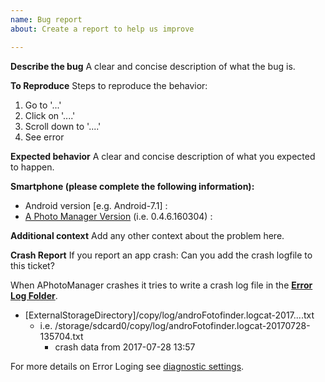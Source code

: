 ```yaml
---
name: Bug report
about: Create a report to help us improve

---
```


**Describe the bug**
A clear and concise description of what the bug is.

**To Reproduce**
Steps to reproduce the behavior:
1. Go to '...'
2. Click on '....'
3. Scroll down to '....'
4. See error

**Expected behavior**
A clear and concise description of what you expected to happen.

**Smartphone (please complete the following information):**
 - Android version [e.g. Android-7.1] :
 - [A Photo Manager Version](https://github.com/k3b/APhotoManager/releases) (i.e. 0.4.6.160304) :

**Additional context**
Add any other context about the problem here.

**Crash Report**
If you report an app crash: Can you add the crash logfile to this ticket?

When APhotoManager crashes it tries to write a crash log file in the [**Error Log Folder**](https://github.com/k3b/APhotoManager/wiki/settings#logfolder).

* [ExternalStorageDirectory]/copy/log/androFotofinder.logcat-2017....txt
  * i.e. /storage/sdcard0/copy/log/androFotofinder.logcat-20170728-135704.txt
    * crash data from 2017-07-28 13:57
    
For more details on Error Loging see [diagnostic settings](https://github.com/k3b/APhotoManager/wiki/settings#Diagnostics).
